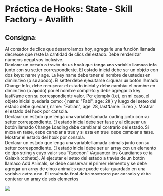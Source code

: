 <h1>Práctica de Hooks: State - Skill Factory - Avalith</h1>
<h2>Consigna:</h2>
<p>Al contador de clics que desarrollamos hoy, agregarle una función llamada decrease que reste la cantidad de clics del estado. Debe renderizar números negativos inclusive. <br>Declarar un estado a través de un hook que tenga una variable llamada info junto con su setter correspondiente. El estado inicial debe ser un objeto con dos keys: name y age.  La key name debe tener el nombre de ustedes en diminutivo (o su apodo). El setter debe ejecutarse cliquear un botón llamado Change Info, debe recuperar el estado inicial y debe cambiar el nombre en diminutivo (o apodo) por el nombre completo y debe agregar la key lastName con su correspondiente valor. Por ejemplo (i.e), en mi caso, el objeto inicial quedaría como: { name: "Fabi", age: 28 } y luego del seteo del estado debe quedar { name: "Fabián", age: 28, lastName: Tureo }. Mostrar el estado del hook por consola. <br>Declarar un estado que tenga una variable llamada loading junto con su setter correspondiente. El estado inicial debe ser false y al cliquear un botón llamado Change Loading debe cambiar al contrario del estado. Si inicia en false, debe cambiar a true y si está en true, debe cambiar a false.  Mostrar el estado del hook por consola. <br>Declarar un estado que tenga una variable llamada animals junto con su setter correspondiente. El estado inicial debe ser un array con un elemento de tipo string y cuyo valor sea "Raccoon" (Aguanten los Guardianes de la Galaxia :cohete:). Al ejecutar el seteo del estado a través de un botón llamado Add Animals, se debe conservar el primer elemento y se debe agregar un array de cinco animales que puede estar guardado en una variable extra o no. El resultado final debe mostrarse por consola y debe contener un array de seis elementos</p>
<img src='./images/pantalla.png'>